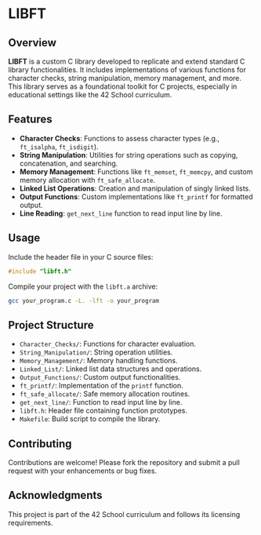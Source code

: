 # LIBFT

## Overview

**LIBFT** is a custom C library developed to replicate and extend standard C library functionalities. It includes implementations of various functions for character checks, string manipulation, memory management, and more. This library serves as a foundational toolkit for C projects, especially in educational settings like the 42 School curriculum.

## Features

- **Character Checks**: Functions to assess character types (e.g., `ft_isalpha`, `ft_isdigit`).
- **String Manipulation**: Utilities for string operations such as copying, concatenation, and searching.
- **Memory Management**: Functions like `ft_memset`, `ft_memcpy`, and custom memory allocation with `ft_safe_allocate`.
- **Linked List Operations**: Creation and manipulation of singly linked lists.
- **Output Functions**: Custom implementations like `ft_printf` for formatted output.
- **Line Reading**: `get_next_line` function to read input line by line.

## Usage

Include the header file in your C source files:

```c
#include "libft.h"
```

Compile your project with the `libft.a` archive:

```bash
gcc your_program.c -L. -lft -o your_program
```

## Project Structure

- `Character_Checks/`: Functions for character evaluation.
- `String_Manipulation/`: String operation utilities.
- `Memory_Management/`: Memory handling functions.
- `Linked_List/`: Linked list data structures and operations.
- `Output_Functions/`: Custom output functionalities.
- `ft_printf/`: Implementation of the `printf` function.
- `ft_safe_allocate/`: Safe memory allocation routines.
- `get_next_line/`: Function to read input line by line.
- `libft.h`: Header file containing function prototypes.
- `Makefile`: Build script to compile the library.

## Contributing

Contributions are welcome! Please fork the repository and submit a pull request with your enhancements or bug fixes.

## Acknowledgments

This project is part of the 42 School curriculum and follows its licensing requirements.
